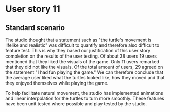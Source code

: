 # User story 11

## Standard scenario
The studio thought that a statement such as "the turtle's movement is lifelike and
realistic" was difficult to quantify and therefore also difficult to feature test.
This is why they based our justification of this user story completion on the
results of the user testing. Of about 38 users 19 users mentioned that
they liked the visuals of the game. Only 11 users remarked that they did not
like the visuals. Of the total amount of users, 29 agreed on the statement "I had
fun playing the game." We can therefore conclude that the average user liked
what the turtles looked like, how they moved and that they enjoyed themselves
while playing the game.

To help facilitate natural movement, the studio has implemented animations and
linear interpolation for the turtles to turn more smoothly. These features
have been unit tested where possible and play tested by the studio.